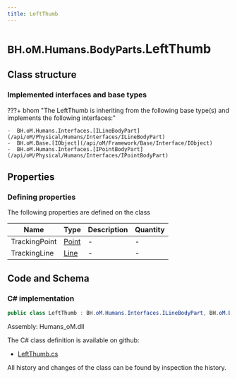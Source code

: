 ```yaml
---
title: LeftThumb
---
```


# <small>BH.oM.Humans.BodyParts.</small>**LeftThumb**



## Class structure

### Implemented interfaces and base types

???+ bhom "The LeftThumb is inheriting from the following base type(s) and implements the following interfaces:"

    -  BH.oM.Humans.Interfaces.[ILineBodyPart](/api/oM/Physical/Humans/Interfaces/ILineBodyPart)
    -  BH.oM.Base.[IObject](/api/oM/Framework/Base/Interface/IObject)
    -  BH.oM.Humans.Interfaces.[IPointBodyPart](/api/oM/Physical/Humans/Interfaces/IPointBodyPart)


## Properties



### Defining properties

The following properties are defined on the class

| Name             | Type             | Description      | Quantity         |
|------------------|------------------|------------------|------------------|
| TrackingPoint | [Point](/api/oM/Dimensional/Geometry/Vector/Point) | - | - |
| TrackingLine | [Line](/api/oM/Dimensional/Geometry/Curve/Line) | - | - |


## Code and Schema

### C# implementation

``` C# title="C#"
public class LeftThumb : BH.oM.Humans.Interfaces.ILineBodyPart, BH.oM.Base.IObject, BH.oM.Humans.Interfaces.IPointBodyPart
```

Assembly: Humans_oM.dll

The C# class definition is available on github:

- [LeftThumb.cs](https://github.com/BHoM/BHoM/blob/develop/Humans_oM/BodyParts\LeftThumb.cs)

All history and changes of the class can be found by inspection the history.
